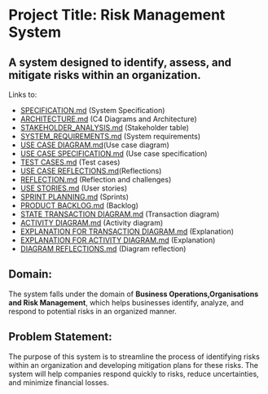 # Project Title: Risk Management System

## A system designed to identify, assess, and mitigate risks within an organization.
Links to:
- [SPECIFICATION.md](https://github.com/Ongeziwe-Qwayede-01/Risk-Management-System/blob/main/SPECIFICATION.md) (System Specification)
- [ARCHITECTURE.md](https://github.com/Ongeziwe-Qwayede-01/Risk-Management-System/blob/main/ARCHITECTURE.md) (C4 Diagrams and Architecture)
- [STAKEHOLDER_ANALYSIS.md](https://github.com/Ongeziwe-Qwayede-01/Risk-Management-System/blob/main/STAKEHOLDER_ANALYSIS.md) (Stakeholder table)
- [SYSTEM_REQUIREMENTS.md](https://github.com/Ongeziwe-Qwayede-01/Risk-Management-System/blob/main/SYSTEM_REQUIREMENTS.md) (System requirements)
- [USE CASE DIAGRAM.md](https://github.com/Ongeziwe-Qwayede-01/Risk-Management-System/blob/main/Ass%5B5%5D/Use_case_diagram.md)(Use case diagram)
- [USE CASE SPECIFICATION.md](https://github.com/Ongeziwe-Qwayede-01/Risk-Management-System/blob/main/Ass%5B5%5D/Use%20_case_specification.md) (Use case specification)
- [TEST CASES.md](https://github.com/Ongeziwe-Qwayede-01/Risk-Management-System/blob/main/Ass%5B5%5D/Test_cases.md) (Test cases)
- [USE CASE REFLECTIONS.md](https://github.com/Ongeziwe-Qwayede-01/Risk-Management-System/blob/main/Ass%5B5%5D/Reflection.md)(Reflections)
- [REFLECTION.md](https://github.com/Ongeziwe-Qwayede-01/Risk-Management-System/blob/main/REFLECTION.md) (Reflection and challenges)
- [USE STORIES.md](https://github.com/Ongeziwe-Qwayede-01/Risk-Management-System/blob/main/Ass%5B6%5D/User_Stories.md) (User stories)
- [SPRINT PLANNING.md](https://github.com/Ongeziwe-Qwayede-01/Risk-Management-System/blob/main/Ass%5B6%5D/Sprint%20Planning.md) (Sprints)
- [PRODUCT BACKLOG.md](https://github.com/Ongeziwe-Qwayede-01/Risk-Management-System/blob/main/Ass%5B6%5D/Product%20Backlog.md) (Backlog)
- [STATE TRANSACTION DIAGRAM.md](https://github.com/Ongeziwe-Qwayede-01/Risk-Management-System/blob/main/Ass%5B6%5D/Product%20Backlog.md) (Transaction diagram)
- [ACTIVITY DIAGRAM.md](https://github.com/Ongeziwe-Qwayede-01/Risk-Management-System/blob/main/Ass%5B6%5D/Product%20Backlog.md) (Activity diagram)
- [EXPLANATION FOR TRANSACTION DIAGRAM.md](https://github.com/Ongeziwe-Qwayede-01/Risk-Management-System/blob/main/Ass%5B6%5D/Product%20Backlog.md) (Explanation)
- [EXPLANATION FOR  ACTIVITY DIAGRAM.md](https://github.com/Ongeziwe-Qwayede-01/Risk-Management-System/blob/main/Ass%5B6%5D/Product%20Backlog.md) (Explanation)
- [DIAGRAM REFLECTIONS.md](https://github.com/Ongeziwe-Qwayede-01/Risk-Management-System/blob/main/Ass%5B6%5D/Product%20Backlog.md) (Diagram reflection)

## Domain: 
The system falls under the domain of **Business Operations,Organisations and Risk Management**, which helps businesses identify, analyze, and respond to potential risks in an organized manner.

## Problem Statement: 
The purpose of this system is to streamline the process of identifying risks within an organization and developing mitigation plans for these risks. The system will help companies respond quickly to risks, reduce uncertainties, and minimize financial losses.

